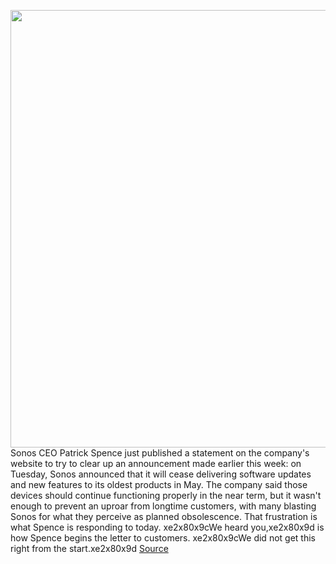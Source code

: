 <img src='https://cdn.vox-cdn.com/thumbor/Ribf6GUiQ_5IhFymaWV--Bt2Hn0=/0x0:2040x1360/1200x800/filters:focal(702x275:1028x601)/cdn.vox-cdn.com/uploads/chorus_image/image/66157117/bfarsace_190826_3621_0003.0.jpg' width='700px' /><br/>
Sonos CEO Patrick Spence just published a statement on the company's website to try to clear up an announcement made earlier this week: on Tuesday, Sonos announced that it will cease delivering software updates and new features to its oldest products in May. The company said those devices should continue functioning properly in the near term, but it wasn't enough to prevent an uproar from longtime customers, with many blasting Sonos for what they perceive as planned obsolescence. That frustration is what Spence is responding to today. xe2x80x9cWe heard you,xe2x80x9d is how Spence begins the letter to customers. xe2x80x9cWe did not get this right from the start.xe2x80x9d
<a href='https://www.theverge.com/2020/1/23/21079269/sonos-ceo-patrick-spence-apology-legacy-products-software-updates'> Source <a/>